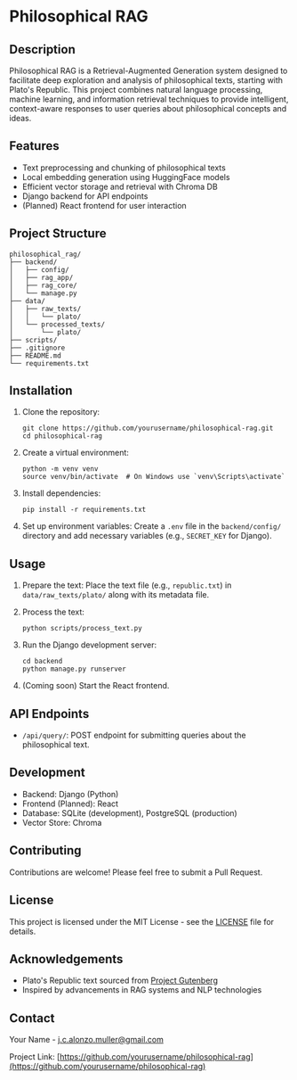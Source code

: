 # Philosophical RAG

## Description

Philosophical RAG is a Retrieval-Augmented Generation system designed to facilitate deep exploration and analysis of philosophical texts, starting with Plato's Republic. This project combines natural language processing, machine learning, and information retrieval techniques to provide intelligent, context-aware responses to user queries about philosophical concepts and ideas.

## Features

- Text preprocessing and chunking of philosophical texts
- Local embedding generation using HuggingFace models
- Efficient vector storage and retrieval with Chroma DB
- Django backend for API endpoints
- (Planned) React frontend for user interaction

## Project Structure

```
philosophical_rag/
├── backend/
│   ├── config/
│   ├── rag_app/
│   ├── rag_core/
│   └── manage.py
├── data/
│   ├── raw_texts/
│   │   └── plato/
│   └── processed_texts/
│       └── plato/
├── scripts/
├── .gitignore
├── README.md
└── requirements.txt
```

## Installation

1. Clone the repository:
   ```
   git clone https://github.com/yourusername/philosophical-rag.git
   cd philosophical-rag
   ```

2. Create a virtual environment:
   ```
   python -m venv venv
   source venv/bin/activate  # On Windows use `venv\Scripts\activate`
   ```

3. Install dependencies:
   ```
   pip install -r requirements.txt
   ```

4. Set up environment variables:
   Create a `.env` file in the `backend/config/` directory and add necessary variables (e.g., `SECRET_KEY` for Django).

## Usage

1. Prepare the text:
   Place the text file (e.g., `republic.txt`) in `data/raw_texts/plato/` along with its metadata file.

2. Process the text:
   ```
   python scripts/process_text.py
   ```

3. Run the Django development server:
   ```
   cd backend
   python manage.py runserver
   ```

4. (Coming soon) Start the React frontend.

## API Endpoints

- `/api/query/`: POST endpoint for submitting queries about the philosophical text.

## Development

- Backend: Django (Python)
- Frontend (Planned): React
- Database: SQLite (development), PostgreSQL (production)
- Vector Store: Chroma

## Contributing

Contributions are welcome! Please feel free to submit a Pull Request.

## License

This project is licensed under the MIT License - see the [LICENSE](LICENSE) file for details.

## Acknowledgements

- Plato's Republic text sourced from [Project Gutenberg](https://www.gutenberg.org/)
- Inspired by advancements in RAG systems and NLP technologies

## Contact

Your Name - j.c.alonzo.muller@gmail.com

Project Link: [https://github.com/yourusername/philosophical-rag](https://github.com/yourusername/philosophical-rag)
